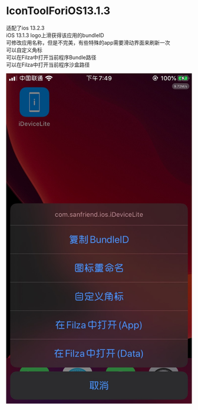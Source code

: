 # IconToolForiOS13.1.3
适配了ios 13.2.3  
iOS 13.1.3 logo上滑获得该应用的bundleID  
可修改应用名称，但是不完美，有些特殊的app需要滑动界面来刷新一次  
可以自定义角标  
可以在Filza中打开当前程序Bundle路径  
可以在Filza中打开当前程序沙盒路径  

![image](https://github.com/GFGWin/IconToolForiOS13.1.3/blob/master/images/828E84C7-B83C-4813-A6D4-5B91E7F465F7.png)  

